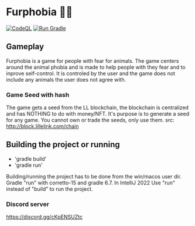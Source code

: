 # Furphobia 🐱‍👤
[![CodeQL](https://github.com/Tacaly-Game-Studio/Furphobia/actions/workflows/codeql-analysis.yml/badge.svg)](https://github.com/Tacaly-Game-Studio/Furphobia/actions/workflows/codeql-analysis.yml)
[![Run Gradle](https://github.com/Tacaly-Game-Studio/Furphobia/actions/workflows/gradle.yml/badge.svg)](https://github.com/Tacaly-Game-Studio/Furphobia/actions/workflows/gradle.yml)
## Gameplay
Furphobia is a game for people with fear for animals.
The game centers around the animal phobia and is made to help people with they fear and to inprove self-control. 
It is controled by the user and the game does not include any animals the user does not agree with. 

### Game Seed with hash
The game gets a seed from the LL blockchain, the blockchain is centralized and has NOTHING to do with money/NFT. It's purpose is to generate a seed for any game. You cannot own or trade the seeds, only use them. src: http://block.lillelink.com/chain

## Building the project or running
- 'gradle build'
- 'gradle run'

Building/running the project has to be done from the win/macos user dir.
Gradle "run" with corretto-15 and gradle 6.7. In IntelliJ 2022
Use "run" instead of "build" to run the project. 

### Discord server
https://discord.gg/cKpENSUZtc

